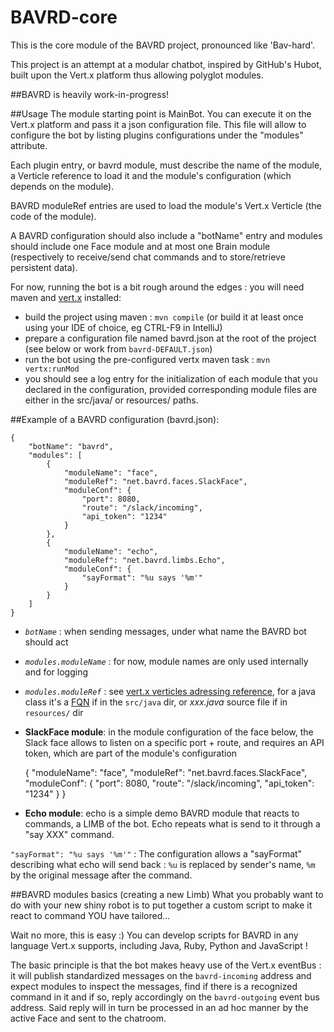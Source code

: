 # BAVRD-core
This is the core module of the BAVRD project, pronounced like 'Bav-hard'.

This project is an attempt at a modular chatbot, inspired by GitHub's Hubot, built upon the Vert.x platform thus allowing polyglot modules.

##BAVRD is heavily work-in-progress!

##Usage
The module starting point is MainBot. You can execute it on the Vert.x platform and pass it a json configuration file.
This file will allow to configure the bot by listing plugins configurations under the "modules" attribute.

Each plugin entry, or bavrd module, must describe the name of the module, a Verticle reference to load it and the module's configuration (which depends on the module).

BAVRD moduleRef entries are used to load the module's Vert.x Verticle (the code of the module).

A BAVRD configuration should also include a "botName" entry and modules should include one Face module and at most one Brain module (respectively to receive/send chat commands and to store/retrieve persistent data).

For now, running the bot is a bit rough around the edges : you will need maven and [vert.x](http://vertx.io/install.html) installed:
 - build the project using maven : `mvn compile` (or build it at least once using your IDE of choice, eg CTRL-F9 in IntelliJ)
 - prepare a configuration file named bavrd.json at the root of the project (see below or work from `bavrd-DEFAULT.json`)
 - run the bot using the pre-configured vertx maven task : `mvn vertx:runMod`
 - you should see a log entry for the initialization of each module that you declared in the configuration, provided corresponding module files are either in the src/java/ or resources/ paths.

##Example of a BAVRD configuration (bavrd.json):

    {
        "botName": "bavrd",
        "modules": [
            {
                "moduleName": "face",
                "moduleRef": "net.bavrd.faces.SlackFace",
                "moduleConf": {
                    "port": 8080,
                    "route": "/slack/incoming",
                    "api_token": "1234"
                }
            },
            {
                "moduleName": "echo",
                "moduleRef": "net.bavrd.limbs.Echo",
                "moduleConf": {
                    "sayFormat": "%u says '%m'"
                }
            }
        ]
    }

 - *`botName`* : when sending messages, under what name the BAVRD bot should act
 - *`modules.moduleName`* : for now, module names are only used internally and for logging
 - *`modules.moduleRef`* : see [vert.x verticles adressing reference](http://vertx.io/manual.html#running-vertx), for a java class it's a [FQN](# "Fully Qualified Name") if in the `src/java` dir, or *xxx.java* source file if in `resources/` dir
 - **SlackFace module**:
 in the module configuration of the face below, the Slack face allows to listen on a specific port + route, and requires an API token, which are part of the module's configuration

    {
       "moduleName": "face",
       "moduleRef": "net.bavrd.faces.SlackFace",
       "moduleConf": {
           "port": 8080,
           "route": "/slack/incoming",
           "api_token": "1234"
       }
    }

 - **Echo module**: echo is a simple demo BAVRD module that reacts to commands, a LIMB of the bot. Echo repeats what is send to it through a "say XXX" command.

 `"sayFormat": "%u says '%m'"` : The configuration allows a "sayFormat" describing what echo will send back : `%u` is replaced by sender's name, `%m` by the original message after the command.

##BAVRD modules basics (creating a new Limb)
What you probably want to do with your new shiny robot is to put together a custom script to make it react to command YOU have tailored...

Wait no more, this is easy :) You can develop scripts for BAVRD in any language Vert.x supports, including Java, Ruby, Python and JavaScript !

The basic principle is that the bot makes heavy use of the Vert.x eventBus : it will publish standardized messages on the `bavrd-incoming` address and expect modules to inspect the messages, find if there is a recognized command in it and if so, reply accordingly on the `bavrd-outgoing` event bus address. Said reply will in turn be processed in an ad hoc manner by the active Face and sent to the chatroom.

